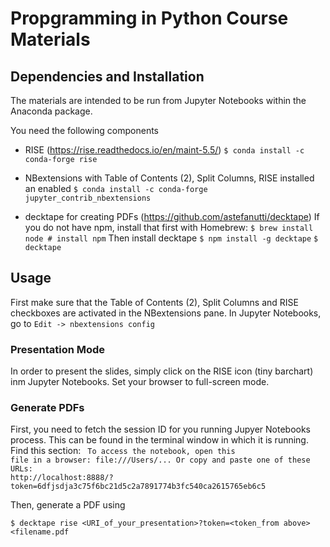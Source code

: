 # Propgramming in Python Course Materials

## Dependencies and Installation
The materials are intended to be run from Jupyter Notebooks within the Anaconda package.

You need the following components
- RISE (https://rise.readthedocs.io/en/maint-5.5/)
`$ conda install -c conda-forge rise`

- NBextensions with Table of Contents (2), Split Columns, RISE installed an enabled
`$ conda install -c conda-forge jupyter_contrib_nbextensions`

- decktape for creating PDFs (https://github.com/astefanutti/decktape)
If you do not have npm, install that first with Homebrew:
`$ brew install node # install npm`
Then install decktape
`$ npm install -g decktape`
`$ decktape`

## Usage
First make sure that the Table of Contents (2), Split Columns and RISE checkboxes are activated in the NBextensions pane. In Jupyter Notebooks, go to
`Edit -> nbextensions config`

### Presentation Mode ###
In order to present the slides, simply click on the RISE icon (tiny barchart) inm Jupyter Notebooks.
Set your browser to full-screen mode.

### Generate PDFs ###
First, you need to fetch the session ID for you running Jupyer Notebooks process. This can be found in the terminal window in which it is running. Find this section:
<code>
    To access the notebook, open this file in a browser:
        file:///Users/...
    Or copy and paste one of these URLs:
        http://localhost:8888/?token=6dfjsdja3c75f6bc21d5c2a7891774b3fc540ca2615765eb6c5
</code>

Then, generate a PDF using

`$ decktape rise <URI_of_your_presentation>?token=<token_from above> <filename.pdf`

